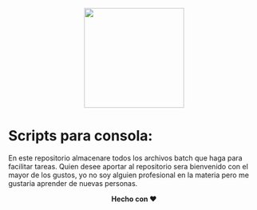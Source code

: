 <p align="center">
    <img height="200px" width="200px" src="https://cdn.svgporn.com/logos/terminal.svg"/>
</p>

# Scripts para consola:

En este repositorio almacenare todos los archivos batch que haga para facilitar tareas.
Quien desee aportar al repositorio sera bienvenido con el mayor de los gustos, yo no soy alguien profesional en la materia pero me gustaria aprender de nuevas personas. 

<p align="center">
  <b>Hecho con ❤️
</p>
